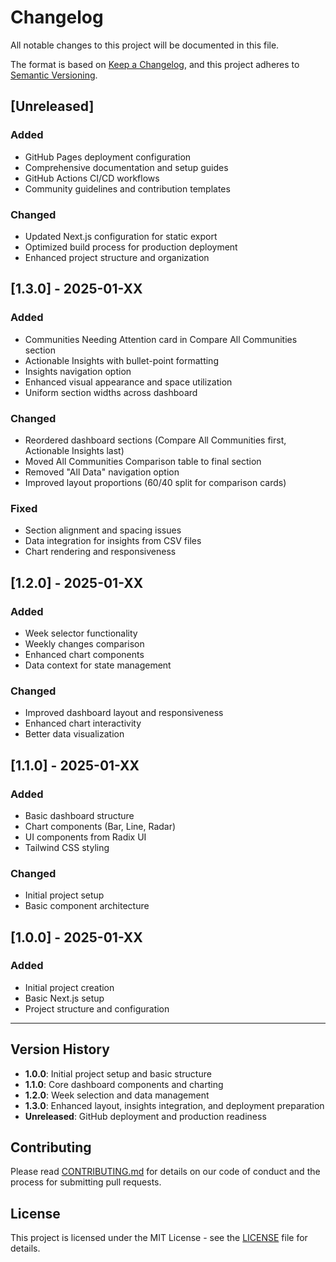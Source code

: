 # Changelog

All notable changes to this project will be documented in this file.

The format is based on [Keep a Changelog](https://keepachangelog.com/en/1.0.0/),
and this project adheres to [Semantic Versioning](https://semver.org/spec/v2.0.0.html).

## [Unreleased]

### Added
- GitHub Pages deployment configuration
- Comprehensive documentation and setup guides
- GitHub Actions CI/CD workflows
- Community guidelines and contribution templates

### Changed
- Updated Next.js configuration for static export
- Optimized build process for production deployment
- Enhanced project structure and organization

## [1.3.0] - 2025-01-XX

### Added
- Communities Needing Attention card in Compare All Communities section
- Actionable Insights with bullet-point formatting
- Insights navigation option
- Enhanced visual appearance and space utilization
- Uniform section widths across dashboard

### Changed
- Reordered dashboard sections (Compare All Communities first, Actionable Insights last)
- Moved All Communities Comparison table to final section
- Removed "All Data" navigation option
- Improved layout proportions (60/40 split for comparison cards)

### Fixed
- Section alignment and spacing issues
- Data integration for insights from CSV files
- Chart rendering and responsiveness

## [1.2.0] - 2025-01-XX

### Added
- Week selector functionality
- Weekly changes comparison
- Enhanced chart components
- Data context for state management

### Changed
- Improved dashboard layout and responsiveness
- Enhanced chart interactivity
- Better data visualization

## [1.1.0] - 2025-01-XX

### Added
- Basic dashboard structure
- Chart components (Bar, Line, Radar)
- UI components from Radix UI
- Tailwind CSS styling

### Changed
- Initial project setup
- Basic component architecture

## [1.0.0] - 2025-01-XX

### Added
- Initial project creation
- Basic Next.js setup
- Project structure and configuration

---

## Version History

- **1.0.0**: Initial project setup and basic structure
- **1.1.0**: Core dashboard components and charting
- **1.2.0**: Week selection and data management
- **1.3.0**: Enhanced layout, insights integration, and deployment preparation
- **Unreleased**: GitHub deployment and production readiness

## Contributing

Please read [CONTRIBUTING.md](CONTRIBUTING.md) for details on our code of conduct and the process for submitting pull requests.

## License

This project is licensed under the MIT License - see the [LICENSE](LICENSE) file for details. 